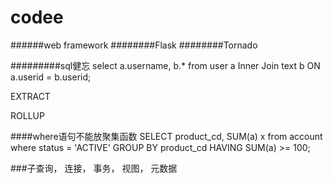 # codee

######web framework
########Flask
########Tornado

#########sql健忘
select a.username, b.* from user a Inner Join text b ON a.userid = b.userid;

EXTRACT

ROLLUP

####where语句不能放聚集函数
SELECT product_cd, SUM(a) x from account where status = 'ACTIVE' GROUP BY product_cd HAVING SUM(a) >= 100;

###子查询， 连接， 事务， 视图， 元数据
